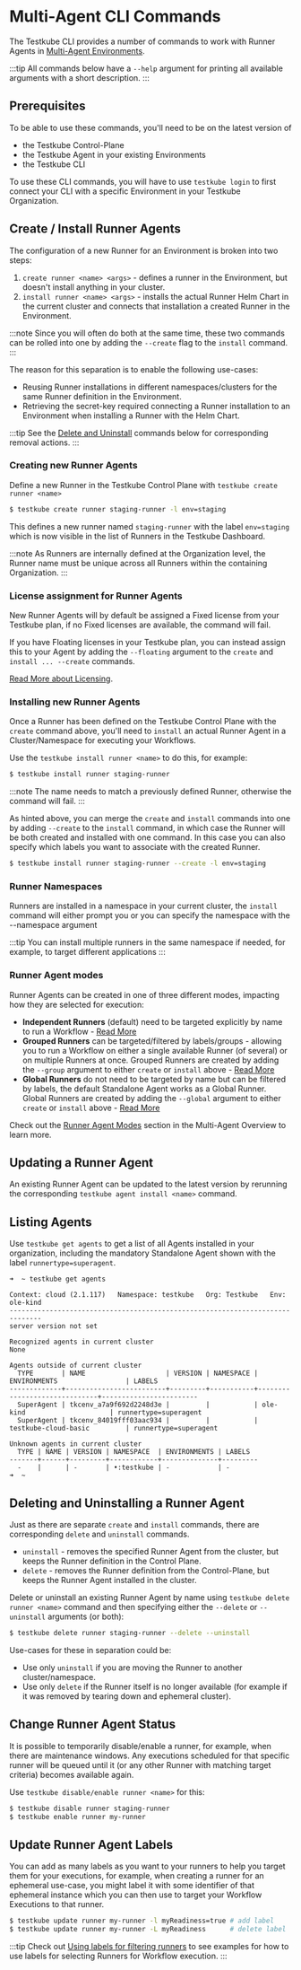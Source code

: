 # Multi-Agent CLI Commands

The Testkube CLI provides a number of commands to work with Runner Agents in [Multi-Agent Environments](/articles/install/multi-agent).

:::tip
All commands below have a `--help` argument for printing all available arguments with a short description. 
:::

## Prerequisites

To be able to use these commands, you'll need to be on the latest version of 
- the Testkube Control-Plane 
- the Testkube Agent in your existing Environments
- the Testkube CLI

To use these CLI commands, you will have to use `testkube login` to first connect your CLI with a specific Environment in your
Testkube Organization.

## Create / Install Runner Agents

The configuration of a new Runner for an Environment is broken into two steps:

1. `create runner <name> <args>` - defines a runner in the Environment, but doesn't install anything in your cluster.
2. `install runner <name> <args>` - installs the actual Runner Helm Chart in the current cluster and connects 
   that installation a created Runner in the Environment. 

:::note
Since you will often do both at the same time, these two commands can be rolled into one by adding the `--create` 
flag to the `install` command.
:::

The reason for this separation is to enable the following use-cases:
- Reusing Runner installations in different namespaces/clusters for the same Runner definition in the Environment.
- Retrieving the secret-key required connecting a Runner installation to an Environment when installing a Runner with 
  the Helm Chart.

:::tip
See the [Delete and Uninstall](#deleting-and-uninstalling-a-runner-agent) commands below for corresponding removal actions.
:::

### Creating new Runner Agents

Define a new Runner in the Testkube Control Plane with `testkube create runner <name>`

```sh
$ testkube create runner staging-runner -l env=staging
```

This defines a new runner named `staging-runner` with the label `env=staging` which is now visible in the
list of Runners in the Testkube Dashboard. 

:::note
As Runners are internally defined at the Organization level, the Runner name must be unique across all Runners within 
the containing Organization.
:::

### License assignment for Runner Agents

New Runner Agents will by default be assigned a Fixed license from your Testkube plan, if no Fixed licenses are available, the command will fail. 

If you have Floating licenses in your Testkube plan, you can instead assign this to your Agent by adding the `--floating` argument to 
the `create` and `install ... --create` commands.

[Read More about Licensing](/articles/install/multi-agent#licensing-for-testkube-agents).

### Installing new Runner Agents

Once a Runner has been defined on the Testkube Control Plane with the `create` command above, you'll need to 
`install` an actual Runner Agent in a Cluster/Namespace for executing your Workflows. 

Use the `testkube install runner <name>` to do this, for example:

```sh
$ testkube install runner staging-runner 
```

:::note
The name needs to match a previously defined Runner, otherwise the command will fail.
:::

As hinted above, you can merge the `create` and `install` commands into one by adding `--create` to the `install` command, in
which case the Runner will be both created and installed with one command. In this case you can also specify which labels
you want to associate with the created Runner.

```sh
$ testkube install runner staging-runner --create -l env=staging
```

### Runner Namespaces

Runners are installed in a namespace in your current cluster, the `install` command will either prompt you or you can specify 
the namespace with the --namespace argument

:::tip
You can install multiple runners in the same namespace if needed, for example, to target different applications 
:::

### Runner Agent modes

Runner Agents can be created in one of three different modes, impacting how they are selected for execution:

- **Independent Runners** (default) need to be targeted explicitly by name to run a Workflow - [Read More](/articles/install/multi-agent#independent-runners)
- **Grouped Runners** can be targeted/filtered by labels/groups - allowing you to run a Workflow on either a single available
  Runner (of several) or on multiple Runners at once. Grouped Runners are created by adding the `--group` argument to either `create` or `install` above -
  [Read More](/articles/install/multi-agent#grouped-runners)
- **Global Runners** do not need to be targeted by name but can be filtered by labels, the default Standalone Agent works as a Global Runner.
  Global Runners are created by adding the `--global` argument to either `create` or `install` above - [Read More](/articles/install/multi-agent#global-runners)

Check out the [Runner Agent Modes](/articles/install/multi-agent#runner-agent-modes) section in the Multi-Agent Overview to learn more.

## Updating a Runner Agent

An existing Runner Agent can be updated to the latest version by rerunning the corresponding `testkube agent install <name>` command.

## Listing Agents

Use `testkube get agents` to get a list of all Agents installed in your organization, including the mandatory Standalone Agent 
 shown with the label `runnertype=superagent`.

```shell
➜  ~ testkube get agents

Context: cloud (2.1.117)   Namespace: testkube   Org: Testkube   Env: ole-kind
------------------------------------------------------------------------------
server version not set

Recognized agents in current cluster
None

Agents outside of current cluster
  TYPE       | NAME                    | VERSION | NAMESPACE | ENVIRONMENTS                 | LABELS
-------------+-------------------------+---------+-----------+------------------------------+------------------------
  SuperAgent | tkcenv_a7a9f692d2248d3e |         |           | ole-kind                     | runnertype=superagent
  SuperAgent | tkcenv_84019fff03aac934 |         |           | testkube-cloud-basic         | runnertype=superagent

Unknown agents in current cluster
  TYPE | NAME | VERSION | NAMESPACE  | ENVIRONMENTS | LABELS
-------+------+---------+------------+--------------+---------
  -    |      | -       | •:testkube | -            | -
➜  ~
```


## Deleting and Uninstalling a Runner Agent

Just as there are separate `create` and `install` commands, there are corresponding `delete` and `uninstall` commands.

- `uninstall` - removes the specified Runner Agent from the cluster, but keeps the Runner definition in the Control Plane.
- `delete` - removes the Runner definition from the Control-Plane, but keeps the Runner Agent installed in the cluster.

Delete or uninstall an existing Runner Agent by name using `testkube delete runner <name>` command and then specifying 
either the `--delete` or `--uninstall` arguments (or both):

```sh
$ testkube delete runner staging-runner --delete --uninstall
```

Use-cases for these in separation could be:

- Use only `uninstall` if you are moving the Runner to another cluster/namespace.
- Use only `delete` if the Runner itself is no longer available (for example if it was removed by tearing down and ephemeral cluster).

## Change Runner Agent Status

It is possible to temporarily disable/enable a runner, for example, when there are maintenance windows. Any executions
scheduled for that specific runner will be queued until it (or any other Runner with matching target criteria) becomes available again.

Use `testkube disable/enable runner <name>` for this:

```sh
$ testkube disable runner staging-runner
$ testkube enable runner my-runner
```

## Update Runner Agent Labels

You can add as many labels as you want to your runners to help you target them for your executions, for example,
when creating a runner for an ephemeral use-case, you might label it with some identifier of that ephemeral 
instance which you can then use to target your Workflow Executions to that runner.

```sh
$ testkube update runner my-runner -l myReadiness=true # add label
$ testkube update runner my-runner -L myReadiness      # delete label
```

:::tip
Check out [Using labels for filtering runners](/articles/install/multi-agent#using-labels-for-runner-selection) to see examples
for how to use labels for selecting Runners for Workflow execution.
:::
